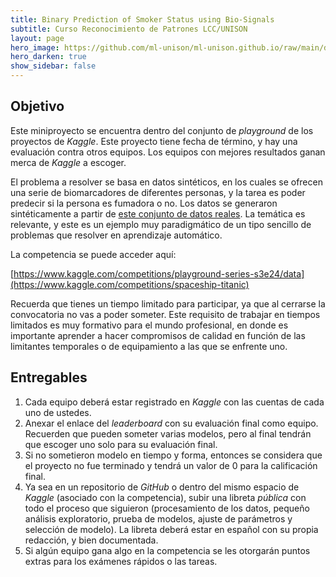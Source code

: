 ```yaml
---
title: Binary Prediction of Smoker Status using Bio-Signals
subtitle: Curso Reconocimiento de Patrones LCC/UNISON
layout: page
hero_image: https://github.com/ml-unison/ml-unison.github.io/raw/main/docs/img/alt-banner.jpg
hero_darken: true
show_sidebar: false
---
```


## Objetivo

Este miniproyecto se encuentra dentro del conjunto de *playground* de los proyectos de *Kaggle*. Este proyecto tiene fecha de término, y hay una evaluación contra otros equipos. Los equipos con mejores resultados ganan merca de *Kaggle* a escoger. 

El problema a resolver se basa en datos sintéticos, en los cuales se ofrecen una serie de biomarcadores de diferentes personas, y la tarea es poder predecir si la persona es fumadora o no. Los datos se generaron sintéticamente a partir de [este conjunto de datos reales](https://www.kaggle.com/datasets/gauravduttakiit/smoker-status-prediction-using-biosignals). La temática es relevante, y este es un ejemplo muy paradigmático de un tipo sencillo de problemas que resolver en aprendizaje automático.

La competencia se puede acceder aquí: 

[https://www.kaggle.com/competitions/playground-series-s3e24/data](https://www.kaggle.com/competitions/spaceship-titanic)

Recuerda que tienes un tiempo limitado para participar, ya que al cerrarse la convocatoria no vas a poder someter. Este requisito de trabajar en tiempos limitados es muy formativo para el mundo profesional, en donde es importante aprender a hacer compromisos de calidad en función de las limitantes temporales o de equipamiento a las que se enfrente uno.

## Entregables

1. Cada equipo deberá estar registrado en *Kaggle* con las cuentas de cada uno de ustedes. 
2. Anexar el enlace del *leaderboard* con su evaluación final como equipo. Recuerden que pueden someter varias modelos, pero al final tendrán que escoger uno solo para su evaluación final.
3. Si no sometieron modelo en tiempo y forma, entonces se considera que el proyecto no fue terminado y tendrá un valor de 0 para la calificación final.
4. Ya sea en un repositorio de *GitHub* o dentro del mismo espacio de *Kaggle* (asociado con la competencia), subir una libreta *pública* con todo el proceso que siguieron (procesamiento de los datos, pequeño análisis exploratorio, prueba de modelos, ajuste de parámetros y selección de modelo). La libreta deberá estar en español con su propia redacción, y bien documentada.
5. Si algún equipo gana algo en la competencia se les otorgarán puntos extras para los exámenes rápidos o las tareas.